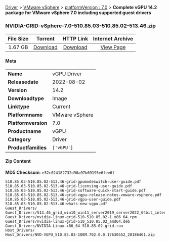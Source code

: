 
[Driver](/README.md)  >  [VMware vSphere](/index/Driver/VMware_vSphere.md)  >  [platformVersion : 7.0](/index/Driver/VMware_vSphere/7.0.md)  >  **Complete vGPU 14.2 package for VMware vSphere 7.0 including supported guest drivers**


### NVIDIA-GRID-vSphere-7.0-510.85.03-510.85.02-513.46.zip

| **File Size** | **Torrent**  | **HTTP Link** | **Internet Archive** |
|:-------------:|:------------:|:-------------:|:--------------------:|
| 1.67 GB |  [Download](https://archive.org/download/nvgpu_NVIDIA-GRID-vSphere-7.0-510.85.03-510.85.02-513.46.zip/nvgpu_NVIDIA-GRID-vSphere-7.0-510.85.03-510.85.02-513.46.zip_archive.torrent)       | [Download](https://archive.org/compress/nvgpu_NVIDIA-GRID-vSphere-7.0-510.85.03-510.85.02-513.46.zip) | [View Page](https://archive.org/details/nvgpu_NVIDIA-GRID-vSphere-7.0-510.85.03-510.85.02-513.46.zip)       |

#### Meta

<table>
<tr><td><strong>Name</strong></td><td>vGPU Driver</td></tr>
<tr><td><strong>Releasedate</strong></td><td>2022-08-02</td></tr>
<tr><td><strong>Version</strong></td><td>14.2</td></tr>
<tr><td><strong>Downloadtype</strong></td><td>Image</td></tr>
<tr><td><strong>Linktype</strong></td><td>Current</td></tr>
<tr><td><strong>Platformname</strong></td><td>VMware vSphere</td></tr>
<tr><td><strong>Platformversion</strong></td><td>7.0</td></tr>
<tr><td><strong>Productname</strong></td><td>vGPU</td></tr>
<tr><td><strong>Category</strong></td><td>Driver</td></tr>
<tr><td><strong>Productfamilies</strong></td><td><code>['vGPU']</code></td></tr>
</table>

#### Zip Content

**MD5 Checksum**: `e52c024182732d90a97b69195e6fee6f`

```text
510.85.03-510.85.02-513.46-grid-gpumodeswitch-user-guide.pdf
510.85.03-510.85.02-513.46-grid-licensing-user-guide.pdf
510.85.03-510.85.02-513.46-grid-software-quick-start-guide.pdf
510.85.03-510.85.02-513.46-grid-vgpu-release-notes-vmware-vsphere.pdf
510.85.03-510.85.02-513.46-grid-vgpu-user-guide.pdf
510.85.03-510.85.02-513.46-whats-new-vgpu.pdf
Guest_Drivers/
Guest_Drivers/513.46_grid_win10_win11_server2019_server2022_64bit_international.exe
Guest_Drivers/nvidia-linux-grid-510-510.85.02-1.x86_64.rpm
Guest_Drivers/nvidia-linux-grid-510_510.85.02_amd64.deb
Guest_Drivers/NVIDIA-Linux-x86_64-510.85.02-grid.run
Host_Drivers/
Host_Drivers/NVD-VGPU_510.85.03-1OEM.702.0.0.17630552_20186461.zip
```